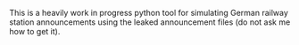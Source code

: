 This is a heavily work in progress python tool for simulating German railway station announcements using the leaked announcement files (do not ask me how to get it).
